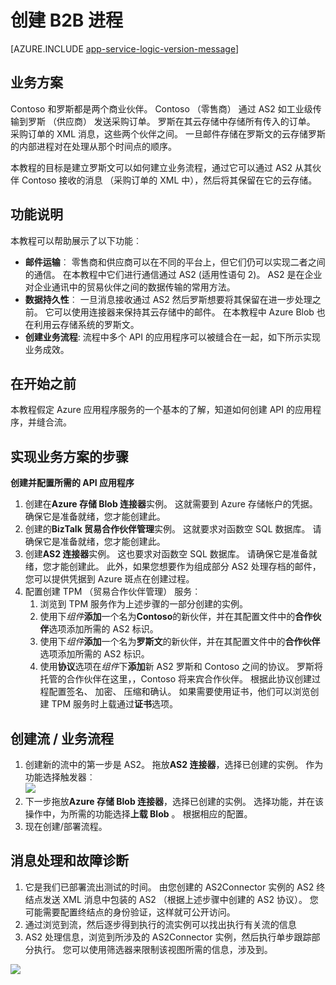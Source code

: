 <properties 
   pageTitle="在 Azure 应用程序服务创建 B2B 流程 |Microsoft Azure" 
   description="简要介绍了如何创建业务到业务流程" 
   services="logic-apps" 
   documentationCenter=".net,nodejs,java" 
   authors="rajram" 
   manager="erikre" 
   editor=""/>

<tags
   ms.service="logic-apps"
   ms.devlang="multiple"
   ms.topic="article"
   ms.tgt_pltfrm="na"
   ms.workload="integration" 
   ms.date="04/20/2016"
   ms.author="rajram"/>

# <a name="creating-a-b2b-process"></a>创建 B2B 进程

[AZURE.INCLUDE [app-service-logic-version-message](../../includes/app-service-logic-version-message.md)]


## <a name="business-scenario"></a>业务方案 
Contoso 和罗斯都是两个商业伙伴。 Contoso （零售商） 通过 AS2 如工业级传输到罗斯 （供应商） 发送采购订单。 罗斯在其云存储中存储所有传入的订单。 采购订单的 XML 消息，这些两个伙伴之间。 一旦邮件存储在罗斯文的云存储罗斯的内部进程对在处理从那个时间点的顺序。
 
本教程的目标是建立罗斯文可以如何建立业务流程，通过它可以通过 AS2 从其伙伴 Contoso 接收的消息 （采购订单的 XML 中），然后将其保留在它的云存储。


## <a name="capabilities-demonstrated"></a>功能说明 
本教程可以帮助展示了以下功能︰ 

- **邮件运输**︰ 零售商和供应商可以在不同的平台上，但它们仍可以实现二者之间的通信。 在本教程中它们进行通信通过 AS2 (适用性语句 2)。 AS2 是在企业对企业通讯中的贸易伙伴之间的数据传输的常用方法。
- **数据持久性**︰ 一旦消息接收通过 AS2 然后罗斯想要将其保留在进一步处理之前。 它可以使用连接器来保持其云存储中的邮件。 在本教程中 Azure Blob 也在利用云存储系统的罗斯文。
- **创建业务流程**: 流程中多个 API 的应用程序可以被缝合在一起，如下所示实现业务成效。


## <a name="before-you-begin"></a>在开始之前
本教程假定 Azure 应用程序服务的一个基本的了解，知道如何创建 API 的应用程序，并缝合流。


## <a name="steps-to-achieve-the-business-scenario"></a>实现业务方案的步骤
**创建并配置所需的 API 应用程序**

1. 创建在**Azure 存储 Blob 连接器**实例。 这就需要到 Azure 存储帐户的凭据。 确保它是准备就绪，您才能创建此。
2. 创建的**BizTalk 贸易合作伙伴管理**实例。 这就要求对函数空 SQL 数据库。 请确保它是准备就绪，您才能创建此。
3. 创建**AS2 连接器**实例。 这也要求对函数空 SQL 数据库。 请确保它是准备就绪，您才能创建此。 此外，如果您想要作为组成部分 AS2 处理存档的邮件，您可以提供凭据到 Azure 斑点在创建过程。
4. 配置创建 TPM （贸易合作伙伴管理） 服务︰  
    1. 浏览到 TPM 服务作为上述步骤的一部分创建的实例。
    2. 使用下*组件***添加**一个名为**Contoso**的新伙伴，并在其配置文件中的**合作伙伴**选项添加所需的 AS2 标识。
    3. 使用下*组件***添加**一个名为**罗斯文**的新伙伴，并在其配置文件中的**合作伙伴**选项添加所需的 AS2 标识。
    4. 使用**协议**选项在*组件*下**添加**新 AS2 罗斯和 Contoso 之间的协议。 罗斯将托管的合作伙伴在这里，，Contoso 将来宾合作伙伴。 根据此协议创建过程配置签名、 加密、 压缩和确认。 如果需要使用证书，他们可以浏览创建 TPM 服务时上载通过**证书**选项。


## <a name="create-a-flow--business-process"></a>创建流 / 业务流程
1. 创建新的流中的第一步是 AS2。 拖放**AS2 连接器**，选择已创建的实例。 作为功能选择触发器︰  
    ![][1]  
2. 下一步拖放**Azure 存储 Blob 连接器**，选择已创建的实例。 选择功能，并在该操作中，为所需的功能选择**上载 Blob** 。 根据相应的配置。
3. 现在创建/部署流程。


## <a name="message-processing--troubleshooting"></a>消息处理和故障诊断
1. 它是我们已部署流出测试的时间。 由您创建的 AS2Connector 实例的 AS2 终结点发送 XML 消息中包装的 AS2 （根据上述步骤中创建的 AS2 协议）。 您可能需要配置终结点的身份验证，这样就可公开访问。
2. 通过浏览到流，然后逐步得到执行的流实例可以找出执行有关流的信息
3. AS2 处理信息，浏览到所涉及的 AS2Connector 实例，然后执行单步跟踪部分执行。 您可以使用筛选器来限制该视图所需的信息，涉及到。

![][2]

<!--Image references-->
[1]: ./media/app-service-logic-create-a-b2b-process/Flow.png
[2]: ./media/app-service-logic-create-a-b2b-process/Tracking.png
 
